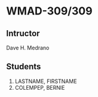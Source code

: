 <h1>WMAD-309/309</h1>

<h2>Intructor</h2>
Dave H. Medrano

<h2>Students</h2>
<ol>
    <li>LASTNAME, FIRSTNAME</li>
    <li>COLEMPEP, BERNIE</li>
</ol>